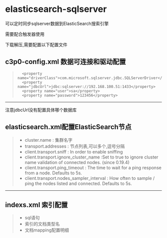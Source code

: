 # elasticsearch-sqlserver
可以定时同步sqlserver数据到ElasticSearch搜索引擎

需要配合触发器使用

下载解压,需要配置以下配置文件
## c3p0-config.xml 数据可连接和驱动配置

>		<property name="driverClass">com.microsoft.sqlserver.jdbc.SQLServerDriver</property>
>		<property name="jdbcUrl">jdbc:sqlserver://192.168.100.51:1433</property>
>		<property name="user">sa</property>
>		<property name="password">123456</property>
>
------
注意jdbcUrl没有配置具体哪个数据库

## elasticsearch.xml配置ElasticSearch节点

> * cluster.name : 集群名字
> * transport.addresses : 节点列表,可以多个,逗号分隔
> * client.transport.sniff : In order to enable sniffing
> * client.transport.ignore_cluster_name :Set to true to ignore cluster name validation of connected nodes. (since 0.19.4)
> * client.transport.ping_timeout : The time to wait for a ping response from a node. Defaults to 5s.
> * client.transport.nodes_sampler_interval : How often to sample / ping the nodes listed and connected. Defaults to 5s.
   

------

## indexs.xml 索引配置
> * <entry key="**索引名**">sql语句</entry>
> * <entry key="**索引名**_docType">索引的文档类型名</entry>
> * <entry key="**索引名**_docType_mapping">文档mapping配置明细</entry>

